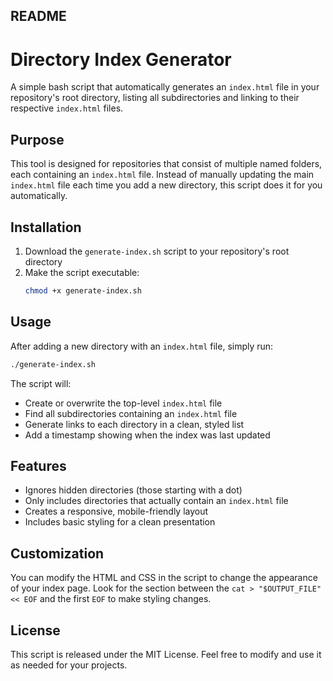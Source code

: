 ## README

# Directory Index Generator

A simple bash script that automatically generates an `index.html` file in your repository's root directory, listing all subdirectories and linking to their respective `index.html` files.

## Purpose

This tool is designed for repositories that consist of multiple named folders, each containing an `index.html` file. Instead of manually updating the main `index.html` file each time you add a new directory, this script does it for you automatically.

## Installation

1. Download the `generate-index.sh` script to your repository's root directory
2. Make the script executable:
   ```bash
   chmod +x generate-index.sh
   ```

## Usage

After adding a new directory with an `index.html` file, simply run:

```bash
./generate-index.sh
```

The script will:
- Create or overwrite the top-level `index.html` file
- Find all subdirectories containing an `index.html` file
- Generate links to each directory in a clean, styled list
- Add a timestamp showing when the index was last updated

## Features

- Ignores hidden directories (those starting with a dot)
- Only includes directories that actually contain an `index.html` file
- Creates a responsive, mobile-friendly layout
- Includes basic styling for a clean presentation

## Customization

You can modify the HTML and CSS in the script to change the appearance of your index page. Look for the section between the `cat > "$OUTPUT_FILE" << EOF` and the first `EOF` to make styling changes.

## License

This script is released under the MIT License. Feel free to modify and use it as needed for your projects.

